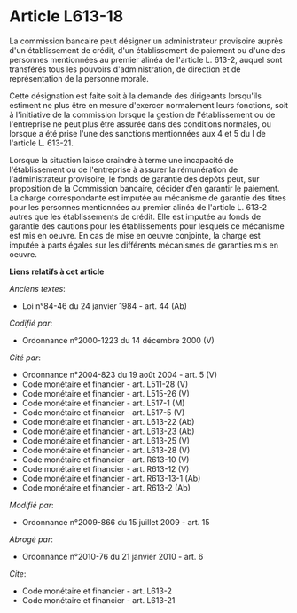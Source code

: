 # Article L613-18

La commission bancaire peut désigner un administrateur provisoire auprès d'un établissement de crédit, d'un établissement de
paiement ou d'une des personnes mentionnées au premier alinéa de l'article L. 613-2, auquel sont transférés tous les pouvoirs
d'administration, de direction et de représentation de la personne morale.

Cette désignation est faite soit à la demande des dirigeants lorsqu'ils estiment ne plus être en mesure d'exercer normalement
leurs fonctions, soit à l'initiative de la commission lorsque la gestion de l'établissement ou de l'entreprise ne peut plus
être assurée dans des conditions normales, ou lorsque a été prise l'une des sanctions mentionnées aux 4 et 5 du I de
l'article L. 613-21.

Lorsque la situation laisse craindre à terme une incapacité de l'établissement ou de l'entreprise à assurer la rémunération
de l'administrateur provisoire, le fonds de garantie des dépôts peut, sur proposition de la Commission bancaire, décider d'en
garantir le paiement. La charge correspondante est imputée au mécanisme de garantie des titres pour les personnes mentionnées
au premier alinéa de l'article L. 613-2 autres que les établissements de crédit. Elle est imputée au fonds de garantie des
cautions pour les établissements pour lesquels ce mécanisme est mis en oeuvre. En cas de mise en oeuvre conjointe, la charge
est imputée à parts égales sur les différents mécanismes de garanties mis en oeuvre.

**Liens relatifs à cet article**

_Anciens textes_:

  - Loi n°84-46 du 24 janvier 1984 - art. 44 (Ab)

_Codifié par_:

  - Ordonnance n°2000-1223 du 14 décembre 2000 (V)

_Cité par_:

  - Ordonnance n°2004-823 du 19 août 2004 - art. 5 (V)
  - Code monétaire et financier - art. L511-28 (V)
  - Code monétaire et financier - art. L515-26 (V)
  - Code monétaire et financier - art. L517-1 (M)
  - Code monétaire et financier - art. L517-5 (V)
  - Code monétaire et financier - art. L613-22 (Ab)
  - Code monétaire et financier - art. L613-23 (Ab)
  - Code monétaire et financier - art. L613-25 (V)
  - Code monétaire et financier - art. L613-28 (V)
  - Code monétaire et financier - art. R613-10 (V)
  - Code monétaire et financier - art. R613-12 (V)
  - Code monétaire et financier - art. R613-13-1 (Ab)
  - Code monétaire et financier - art. R613-2 (Ab)

_Modifié par_:

  - Ordonnance n°2009-866 du 15 juillet 2009 - art. 15

_Abrogé par_:

  - Ordonnance n°2010-76 du 21 janvier 2010 - art. 6

_Cite_:

  - Code monétaire et financier - art. L613-2
  - Code monétaire et financier - art. L613-21
